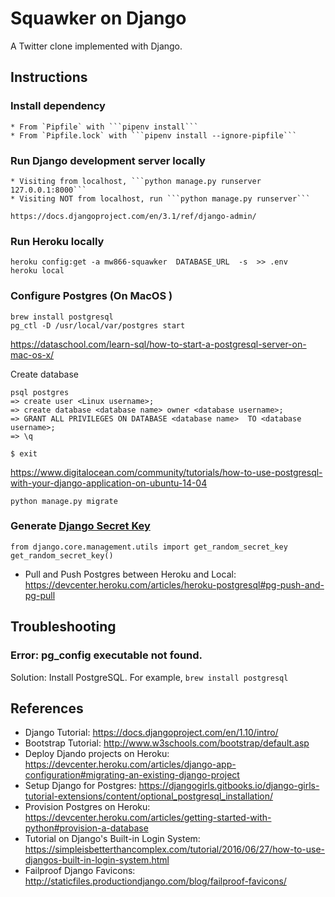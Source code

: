 # Squawker on Django
 
A Twitter clone implemented with Django.

## Instructions

### Install dependency
    * From `Pipfile` with ```pipenv install``` 
    * From `Pipfile.lock` with ```pipenv install --ignore-pipfile```

### Run Django development server locally

    * Visiting from localhost, ```python manage.py runserver 127.0.0.1:8000```
    * Visiting NOT from localhost, run ```python manage.py runserver```

    https://docs.djangoproject.com/en/3.1/ref/django-admin/

### Run Heroku locally
```
heroku config:get -a mw866-squawker  DATABASE_URL  -s  >> .env 
heroku local
```


### Configure Postgres (On MacOS )

```
brew install postgresql
pg_ctl -D /usr/local/var/postgres start
```
https://dataschool.com/learn-sql/how-to-start-a-postgresql-server-on-mac-os-x/

Create database
```
psql postgres
=> create user <Linux username>;
=> create database <database name> owner <database username>;
=> GRANT ALL PRIVILEGES ON DATABASE <database name>  TO <database username>;
=> \q 

$ exit 
```
https://www.digitalocean.com/community/tutorials/how-to-use-postgresql-with-your-django-application-on-ubuntu-14-04

```
python manage.py migrate
```
### Generate [Django Secret Key](https://docs.djangoproject.com/en/3.1/ref/settings/#std:setting-SECRET_KEY)
```
from django.core.management.utils import get_random_secret_key  
get_random_secret_key()
```

* Pull and Push Postgres between Heroku and Local: https://devcenter.heroku.com/articles/heroku-postgresql#pg-push-and-pg-pull

## Troubleshooting
### Error: pg_config executable not found.
Solution: Install PostgreSQL. For example, ```brew install postgresql```
## References

* Django Tutorial: https://docs.djangoproject.com/en/1.10/intro/
* Bootstrap Tutorial: http://www.w3schools.com/bootstrap/default.asp
* Deploy Djando projects on Heroku: https://devcenter.heroku.com/articles/django-app-configuration#migrating-an-existing-django-project
* Setup Django for Postgres: https://djangogirls.gitbooks.io/django-girls-tutorial-extensions/content/optional_postgresql_installation/
* Provision Postgres on Heroku: https://devcenter.heroku.com/articles/getting-started-with-python#provision-a-database
* Tutorial on Django's Built-in Login System: https://simpleisbetterthancomplex.com/tutorial/2016/06/27/how-to-use-djangos-built-in-login-system.html
* Failproof Django Favicons: http://staticfiles.productiondjango.com/blog/failproof-favicons/